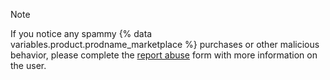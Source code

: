 > [!NOTE]
> If you notice any spammy {% data variables.product.prodname_marketplace %} purchases or other malicious behavior, please complete the [report abuse](https://github.com/contact/report-abuse) form with more information on the user.
